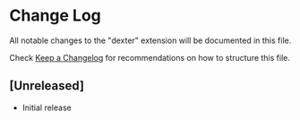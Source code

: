 # Change Log

All notable changes to the "dexter" extension will be documented in this file.

Check [Keep a Changelog](http://keepachangelog.com/) for recommendations on how to structure this file.

## [Unreleased]

- Initial release